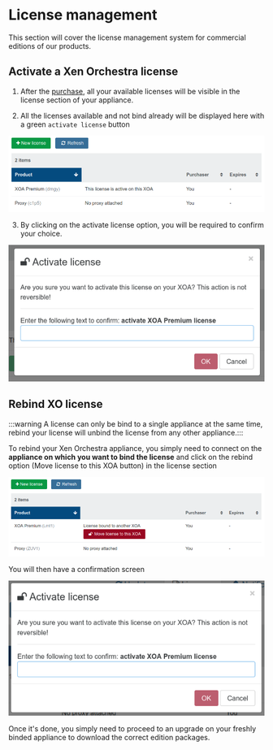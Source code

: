 # License management

This section will cover the license management system for commercial editions of our products.

## Activate a Xen Orchestra license

1. After the [purchase](purchase.md), all your available licenses will be visible in the license section of your appliance.

2. All the licenses available and not bind already will be displayed here with a green `activate license` button

![](./assets/activate-license.png)

3. By clicking on the activate license option, you will be required to confirm your choice.

![](./assets/activate-confirm.png)

## Rebind XO license

:::warning
A license can only be bind to a single appliance at the same time, rebind your license will unbind the license from any other appliance.:::

To rebind your Xen Orchestra appliance, you simply need to connect on the **appliance on which you want to bind the license** and click on the rebind option (Move license to this XOA button) in the license section

![](./assets/rebind-screen.png)

You will then have a confirmation screen

![](./assets/confirm-rebind.png)

Once it's done, you simply need to proceed to an upgrade on your freshly binded appliance to download the correct edition packages.
